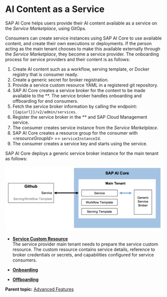 <!-- loio3fb039080ce14bad9a773e1a473ce24e -->

# AI Content as a Service

SAP AI Core helps users provide their AI content available as a service on the *Service Marketplace*, using GitOps.

Consumers can create service instances using SAP AI Core to use available content, and create their own executions or deployments. If the person acting as the main tenant chooses to make this available externally through the *Service Marketplace*, they become a service provider. The onboarding process for service providers and their content is as follows:

1.  Create AI content such as a workflow, serving template, or Docker registry that is consumer ready.
2.  Create a generic secret for broker registration.
3.  Provide a service custom resource YAML in a registered git repository.
4.  SAP AI Core creates a service broker for the content to be made available to the **. The service broker handles onboarding and offboarding for end consumers.
5.  Fetch the service broker information by calling the endpoint: `{{apiurl}}/v2/admin/services`.
6.  Register the service broker in the ** and SAP Cloud Management service.
7.  The consumer creates service instance from the *Service Marketplace*.
8.  SAP AI Core creates a resource group for the consumer with *<resourceGroupId\>* == `serviceInstanceId`.
9.  The consumer creates a service key and starts using the service.

SAP AI Core deploys a generic service broker instance for the main tenant as follows:

![](images/AICoreStructure_31f91a8.png)

-   **[Service Custom Resource](service-custom-resource-59f767c.md "The service provider main tenant needs to prepare the service custom resource. The custom resource contains service details, reference to
		broker credentials or secrets, and capabilities configured for service consumers.")**  
The service provider main tenant needs to prepare the service custom resource. The custom resource contains service details, reference to broker credentials or secrets, and capabilities configured for service consumers.
-   **[Onboarding](onboarding-50a6d9f.md "")**  

-   **[Offboarding](offboarding-1a33323.md "")**  


**Parent topic:** [Advanced Features](advanced-features-24f2fbb.md ".")

